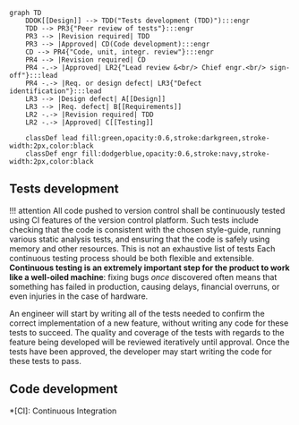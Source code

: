 ```mermaid
graph TD
    DDOK[[Design]] --> TDD("Tests development (TDD)"):::engr
    TDD --> PR3{"Peer review of tests"}:::engr
    PR3 --> |Revision required| TDD
    PR3 --> |Approved| CD(Code development):::engr
    CD --> PR4{"Code, unit, integr. review"}:::engr
    PR4 --> |Revision required| CD
    PR4 -.-> |Approved| LR2{"Lead review &<br/> Chief engr.<br/> sign-off"}:::lead
    PR4 -.-> |Req. or design defect| LR3{"Defect identification"}:::lead
    LR3 --> |Design defect| A[[Design]]
    LR3 --> |Req. defect| B[[Requirements]]
    LR2 -.-> |Revision required| TDD
    LR2 -.-> |Approved| C[[Testing]]

    classDef lead fill:green,opacity:0.6,stroke:darkgreen,stroke-width:2px,color:black
    classDef engr fill:dodgerblue,opacity:0.6,stroke:navy,stroke-width:2px,color:black
```

## Tests development

!!! attention
    All code pushed to version control shall be continuously tested using CI features of the version control platform.  Such tests include checking that the code is consistent with the chosen style-guide, running various static analysis tests, and ensuring that the code is safely using memory and other resources. This is not an exhaustive list of tests Each continuous testing process should be both flexible and extensible. **Continuous testing is an extremely important step for the product to work like a well-oiled machine**: fixing bugs _once_ discovered often means that something has failed in production, causing delays, financial overruns, or even injuries in the case of hardware.

An engineer will start by writing all of the tests needed to confirm the correct implementation of a new feature, without writing any code for these tests to succeed. The quality and coverage of the tests with regards to the feature being developed will be reviewed iteratively until approval. Once the tests have been approved, the developer may start writing the code for these tests to pass.

## Code development

*[CI]: Continuous Integration